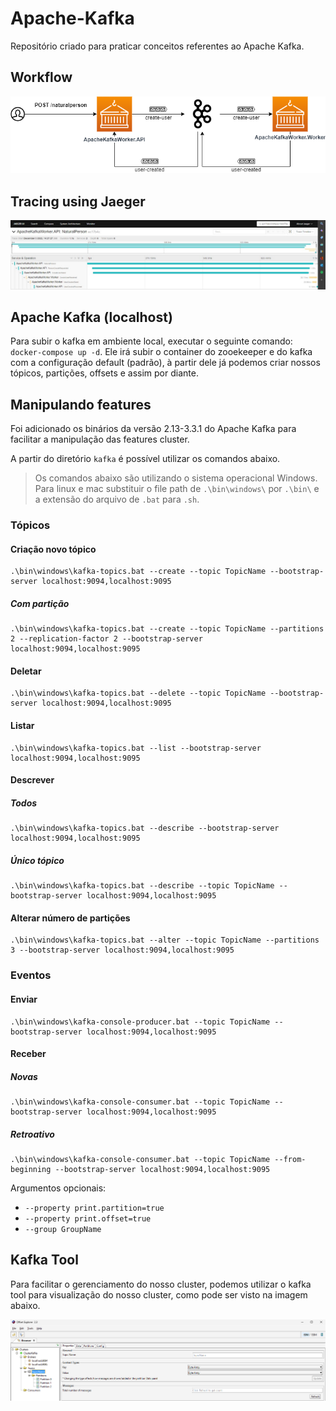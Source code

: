 # Apache-Kafka

Repositório criado para praticar conceitos referentes ao Apache Kafka.

## Workflow

![apache-kafka-workflow-preview](/images/apache-kafka-workflow.drawio.png)

## Tracing using Jaeger

![workflow-tracing-preview](/images/workflow-tracing.jpg)

## Apache Kafka (localhost)

Para subir o kafka em ambiente local, executar o seguinte comando: ```docker-compose up -d```. Ele irá subir o container do zooekeeper e do kafka com a configuração default (padrão), à partir dele já podemos criar nossos tópicos, partições, offsets e assim por diante.

## Manipulando features

Foi adicionado os binários da versão 2.13-3.3.1 do Apache Kafka para facilitar a manipulação das features cluster.

A partir do diretório ```kafka``` é possível utilizar os comandos abaixo.

> Os comandos abaixo são utilizando o sistema operacional Windows. Para linux e mac substituir o file path de ```.\bin\windows\``` por ```.\bin\``` e a extensão do arquivo de ```.bat``` para ```.sh```.

### Tópicos

#### Criação novo tópico

```batch
.\bin\windows\kafka-topics.bat --create --topic TopicName --bootstrap-server localhost:9094,localhost:9095
```

##### Com partição

```batch
.\bin\windows\kafka-topics.bat --create --topic TopicName --partitions 2 --replication-factor 2 --bootstrap-server localhost:9094,localhost:9095
```

#### Deletar

```batch
.\bin\windows\kafka-topics.bat --delete --topic TopicName --bootstrap-server localhost:9094,localhost:9095
```

#### Listar

```batch
.\bin\windows\kafka-topics.bat --list --bootstrap-server localhost:9094,localhost:9095
```

#### Descrever

##### Todos

```batch
.\bin\windows\kafka-topics.bat --describe --bootstrap-server localhost:9094,localhost:9095
```

##### Único tópico

```batch
.\bin\windows\kafka-topics.bat --describe --topic TopicName --bootstrap-server localhost:9094,localhost:9095
```

#### Alterar número de partições

```batch
.\bin\windows\kafka-topics.bat --alter --topic TopicName --partitions 3 --bootstrap-server localhost:9094,localhost:9095
```

### Eventos

#### Enviar

```batch
.\bin\windows\kafka-console-producer.bat --topic TopicName --bootstrap-server localhost:9094,localhost:9095
```

#### Receber

##### Novas

```batch
.\bin\windows\kafka-console-consumer.bat --topic TopicName --bootstrap-server localhost:9094,localhost:9095
```

##### Retroativo

```batch
.\bin\windows\kafka-console-consumer.bat --topic TopicName --from-beginning --bootstrap-server localhost:9094,localhost:9095
```

Argumentos opcionais:
  - ```--property print.partition=true```
  - ```--property print.offset=true```
  - ```--group GroupName```

## Kafka Tool

Para facilitar o gerenciamento do nosso cluster, podemos utilizar o kafka tool para visualização do nosso cluster, como pode ser visto na imagem abaixo.

![kafka-tool-preview](/images/kafka-tool-preview.png)